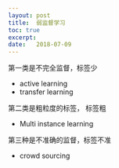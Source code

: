 ```yaml
---
layout: post
title:  弱监督学习
toc: true 
excerpt: 
date:   2018-07-09
---
```


第一类是不完全监督，标签少

- active learning
- transfer learning

第二类是粗粒度的标签， 标签粗

- Multi instance learning

第三种是不准确的监督，标签不准

- crowd sourcing

